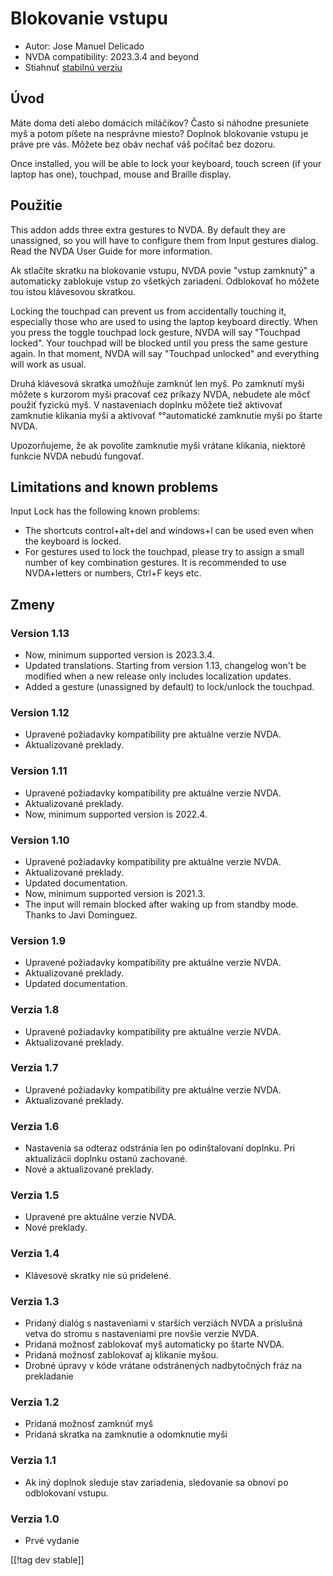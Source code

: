 # Blokovanie vstupu #

* Autor: Jose Manuel Delicado
* NVDA compatibility: 2023.3.4 and beyond
* Stiahnuť [stabilnú verziu][1]

## Úvod

Máte doma deti alebo domácich miláčikov? Často si náhodne presuniete myš a
potom píšete na nesprávne miesto? Doplnok blokovanie vstupu je práve pre
vás. Môžete bez obáv nechať váš počítač bez dozoru.

Once installed, you will be able to lock your keyboard, touch screen (if
your laptop has one), touchpad, mouse and Braille display.

## Použitie

This addon adds three extra gestures to NVDA. By default they are
unassigned, so you will have to configure them from Input gestures
dialog. Read the NVDA User Guide for more information.

Ak stlačíte skratku na blokovanie vstupu, NVDA povie "vstup zamknutý" a
automaticky zablokuje vstup zo všetkých zariadení. Odblokovať ho môžete tou
istou klávesovou skratkou.

Locking the touchpad can prevent us from accidentally touching it,
especially those who are used to using the laptop keyboard directly. When
you press the toggle touchpad lock gesture, NVDA will say "Touchpad
locked". Your touchpad will be blocked until you press the same gesture
again. In that moment, NVDA will say "Touchpad unlocked" and everything will
work as usual.

Druhá klávesová skratka umožňuje zamknúť len myš. Po zamknutí myši môžete s
kurzorom myši pracovať cez príkazy NVDA, nebudete ale môcť použiť fyzickú
myš. V nastaveniach doplnku môžete tiež aktivovať zamknutie klikania myši a
aktivovať °°automatické zamknutie myši po štarte NVDA.

Upozorňujeme, že ak povolíte zamknutie myši vrátane klikania, niektoré
funkcie NVDA nebudú fungovať.

## Limitations and known problems

Input Lock has the following known problems:

* The shortcuts control+alt+del and windows+l can be used even when the
  keyboard is locked.
* For gestures used to lock the touchpad, please try to assign a small
  number of key combination gestures. It is recommended to use NVDA+letters
  or numbers, Ctrl+F keys etc.

## Zmeny

### Version 1.13

* Now, minimum supported version is 2023.3.4.
* Updated translations. Starting from version 1.13, changelog won't be
  modified when a new release only includes localization updates.
* Added a gesture (unassigned by default) to lock/unlock the touchpad.

### Version 1.12

* Upravené požiadavky kompatibility pre aktuálne verzie NVDA.
* Aktualizované preklady.

### Version 1.11

* Upravené požiadavky kompatibility pre aktuálne verzie NVDA.
* Aktualizované preklady.
* Now, minimum supported version is 2022.4.

### Version 1.10

* Upravené požiadavky kompatibility pre aktuálne verzie NVDA.
* Aktualizované preklady.
* Updated documentation.
* Now, minimum supported version is 2021.3.
* The input will remain blocked after waking up from standby mode. Thanks to
  Javi Dominguez.

### Version 1.9

* Upravené požiadavky kompatibility pre aktuálne verzie NVDA.
* Aktualizované preklady.
* Updated documentation.

### Verzia 1.8

* Upravené požiadavky kompatibility pre aktuálne verzie NVDA.
* Aktualizované preklady.

### Verzia 1.7

* Upravené požiadavky kompatibility pre aktuálne verzie NVDA.
* Aktualizované preklady.

### Verzia 1.6

* Nastavenia sa odteraz odstránia len po odinštalovaní doplnku. Pri
  aktualizácii doplnku ostanú zachované.
* Nové a aktualizované preklady.

### Verzia 1.5

* Upravené pre aktuálne verzie NVDA.
* Nové preklady.

### Verzia 1.4

* Klávesové skratky nie sú pridelené.

### Verzia 1.3

* Pridaný dialóg s nastaveniami v starších verziách NVDA a príslušná vetva
  do stromu s nastaveniami pre novšie verzie NVDA.
* Pridaná možnosť zablokovať myš automaticky po štarte NVDA.
* Pridaná možnosť zablokovať aj klikanie myšou.
* Drobné úpravy v kóde vrátane odstránených nadbytočných fráz na prekladanie

### Verzia 1.2

* Pridaná možnosť zamknúť myš
* Pridaná skratka na zamknutie a odomknutie myši

### Verzia 1.1

* Ak iný doplnok sleduje stav zariadenia, sledovanie sa obnoví po
  odblokovaní vstupu.

### Verzia 1.0

* Prvé vydanie

[[!tag dev stable]]

[1]: https://www.nvaccess.org/addonStore/legacy?file=inputLock
